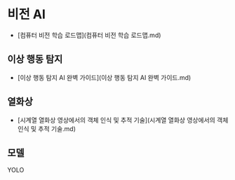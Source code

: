 # 비전 AI

- [컴퓨터 비전 학습 로드맵](컴퓨터 비전 학습 로드맵.md)

## 이상 행동 탐지
- [이상 행동 탐지 AI 완벽 가이드](이상 행동 탐지 AI 완벽 가이드.md)

## 열화상
- [시계열 열화상 영상에서의 객체 인식 및 추적 기술](시계열 열화상 영상에서의 객체 인식 및 추적 기술.md)

## 모델
YOLO
